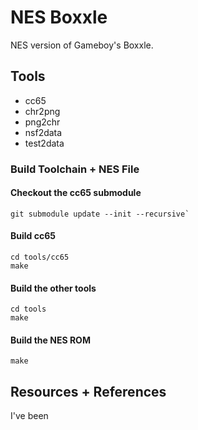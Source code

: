 # NES Boxxle

NES version of Gameboy's Boxxle.


## Tools

- cc65
- chr2png
- png2chr
- nsf2data
- test2data


### Build Toolchain + NES File


#### Checkout the cc65 submodule
```
git submodule update --init --recursive`
```

#### Build cc65
```
cd tools/cc65
make
```

#### Build the other tools
```
cd tools
make
```

#### Build the NES ROM
```
make
```


## Resources + References

I've been 